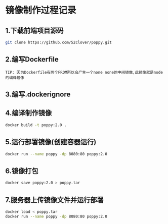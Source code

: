 # 镜像制作过程记录

## 1.下载前端项目源码
```bash
git clone https://github.com/52clover/poppy.git
```

## 2.编写Dockerfile
```text
TIP: 因为Dockerfile有两个FROM所以会产生一个none none的中间镜像,此镜像就是node的编译镜像
```

## 3.编写.dockerignore

## 4.编译制作镜像
```bash
docker build -t poppy:2.0 .
```

## 5.运行部署镜像(创建容器运行)
```bash
docker run --name poppy -dp 8080:80 poppy:2.0
```

## 6.镜像打包
```bash
docker save poppy:2.0 > poppy.tar
```

## 7.服务器上传镜像文件并运行部署
```bash
docker load < poppy.tar
docker run --name poppy -dp 8080:80 poppy:2.0
```
